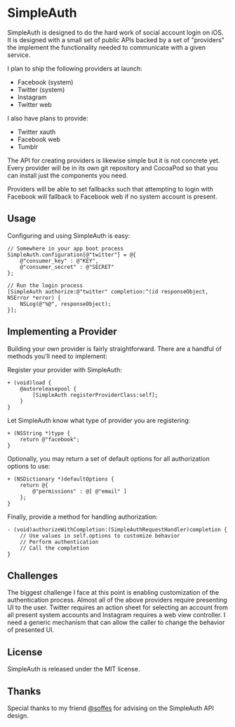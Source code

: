 # SimpleAuth

SimpleAuth is designed to do the hard work of social account login on iOS. It is designed with a small set of public APIs backed by a set of "providers" the implement the functionality needed to communicate with a given service.

I plan to ship the following providers at launch:

- Facebook (system)
- Twitter (system)
- Instagram
- Twitter web

I also have plans to provide:

- Twitter xauth
- Facebook web
- Tumblr

The API for creating providers is likewise simple but it is not concrete yet. Every provider will be in its own git repository and CocoaPod so that you can install just the components you need.

Providers will be able to set fallbacks such that attempting to login with Facebook will fallback to Facebook web if no system account is present.

## Usage

Configuring  and using SimpleAuth is easy:

````objc
// Somewhere in your app boot process
SimpleAuth.configuration[@"twitter"] = @{
    @"consumer_key" : @"KEY",
    @"consumer_secret" : @"SECRET"
};
````

````objc
// Run the login process
[SimpleAuth authorize:@"twitter" completion:^(id responseObject, NSError *error) {
    NSLog(@"%@", responseObject);
}];
````

## Implementing  a Provider

Building your own provider is fairly straightforward. There are a handful of methods you'll need to implement:

Register your provider with SimpleAuth:

````objc
+ (void)load {
    @autoreleasepool {
        [SimpleAuth registerProviderClass:self];
    }
}
````

Let SimpleAuth know what type of provider you are registering:

````objc
+ (NSString *)type {
    return @"facebook";
}
````

Optionally, you may return a set of default options for all authorization options to use:

````objc
+ (NSDictionary *)defaultOptions {
    return @{
        @"permissions" : @[ @"email" ]
    };
}
````

Finally, provide a method for handling authorization:

````objc
- (void)authorizeWithCompletion:(SimpleAuthRequestHandler)completion {
	// Use values in self.options to customize behavior
	// Perform authentication
	// Call the completion
}
````

## Challenges

The biggest challenge I face at this point is enabling customization of the authentication process. Almost all of the above providers require presenting UI to the user. Twitter requires an action sheet for selecting an account from all present system accounts and Instagram requires a web view controller. I need a generic mechanism that can allow the caller to change the behavior of presented UI.

## License

SimpleAuth is released under the MIT license.

## Thanks

Special thanks to my friend [@soffes](https://twitter.com/soffes) for advising on the SimpleAuth API design.
